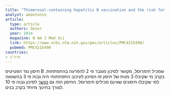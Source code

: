 ```yaml
---
title: "Thimerosal-containing hepatitis B vaccination and the risk for diagnosed specific delays in development in the United States: a case-control study in the vaccine safety datalink"
analyst: amantonio
article:
  type: article
  authors: Geier
  year: 2014
  magazine: N Am J Med Sci
  link: https://www.ncbi.nlm.nih.gov/pmc/articles/PMC4215490/
  pubmed: PMC4215490
countries:
- ארה"ב
---
```


חיסון נגד הפטיטיס B שמכיל תימרוסל, מקושר לסיכון מוגבר פי 2 להפרעה בהתפתחות. בקרב מי שקיבלו 3 מנות של חיסון זה הסיכון לעיכוב התפתחותי היה גבוה פי 3 בהשוואה למי שקיבלו חיסונים שאינם מכילים תימרוסל.
החיסון הזה גם [נקשר](https://www.ncbi.nlm.nih.gov/pmc/articles/PMC5800222/) לסיכון גבוה פי 10 לצורך בחינוך מיוחד בקרב בנים.
